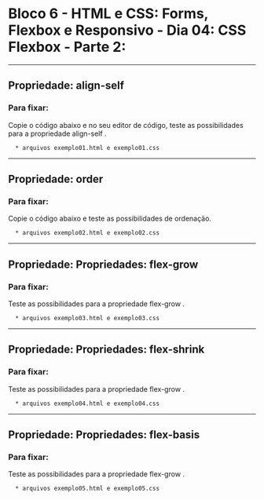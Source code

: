 # Bloco 6 - HTML e CSS: Forms, Flexbox e Responsivo - Dia 04: CSS Flexbox - Parte 2:
_________

## Propriedade: align-self
### Para fixar:

Copie o código abaixo e no seu editor de código, teste as possibilidades para a propriedade align-self .

      * arquivos exemplo01.html e exemplo01.css

_________

## Propriedade: order
### Para fixar:

Copie o código abaixo e teste as possibilidades de ordenação.

      * arquivos exemplo02.html e exemplo02.css

_________

## Propriedade: Propriedades: flex-grow
### Para fixar:

 Teste as possibilidades para a propriedade flex-grow .

      * arquivos exemplo03.html e exemplo03.css

_________

## Propriedade: Propriedades: flex-shrink
### Para fixar:

 Teste as possibilidades para a propriedade flex-grow .

      * arquivos exemplo04.html e exemplo04.css

_________

## Propriedade: Propriedades: flex-basis
### Para fixar:

 Teste as possibilidades para a propriedade flex-grow .

      * arquivos exemplo05.html e exemplo05.css
